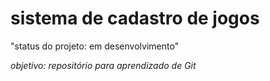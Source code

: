 <h1>sistema de cadastro de jogos</h1>

"status do projeto: em desenvolvimento"

*objetivo: repositório para aprendizado de Git*
